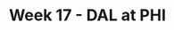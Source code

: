 ---
layout: game
title: Week 17 - DAL at PHI
season: 2016
game_id: 2016_17_DAL_PHI
away_team: DAL
home_team: PHI
---